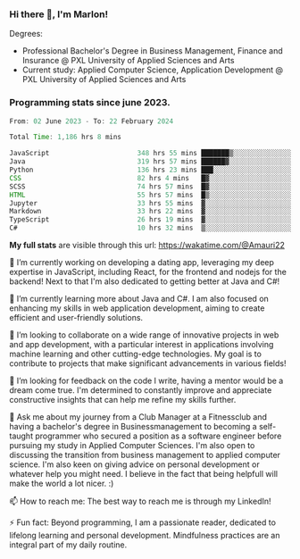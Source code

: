 
### Hi there 👋, I'm Marlon!

Degrees: 
- Professional Bachelor's Degree in Business Management, Finance and Insurance @ PXL University of Applied Sciences and Arts
- Current study: Applied Computer Science, Application Development @ PXL University of Applied Sciences and Arts

### Programming stats since june 2023.
<!--START_SECTION:waka-->

```java
From: 02 June 2023 - To: 22 February 2024

Total Time: 1,186 hrs 8 mins

JavaScript                      348 hrs 55 mins ███████▒░░░░░░░░░░░░░░░░░   29.35 %
Java                            319 hrs 57 mins ██████▓░░░░░░░░░░░░░░░░░░   26.91 %
Python                          136 hrs 23 mins ███░░░░░░░░░░░░░░░░░░░░░░   11.47 %
CSS                             82 hrs 4 mins   █▓░░░░░░░░░░░░░░░░░░░░░░░   06.90 %
SCSS                            74 hrs 57 mins  █▓░░░░░░░░░░░░░░░░░░░░░░░   06.30 %
HTML                            55 hrs 57 mins  █▒░░░░░░░░░░░░░░░░░░░░░░░   04.71 %
Jupyter                         33 hrs 55 mins  ▓░░░░░░░░░░░░░░░░░░░░░░░░   02.85 %
Markdown                        33 hrs 22 mins  ▓░░░░░░░░░░░░░░░░░░░░░░░░   02.81 %
TypeScript                      26 hrs 19 mins  ▓░░░░░░░░░░░░░░░░░░░░░░░░   02.21 %
C#                              10 hrs 32 mins  ▒░░░░░░░░░░░░░░░░░░░░░░░░   00.89 %
```

<!--END_SECTION:waka-->
**My full stats** are visible through this url: https://wakatime.com/@Amauri22



🔭 I’m currently working on developing a dating app, leveraging my deep expertise in JavaScript, including React, for the frontend and nodejs for the backend! Next to that I'm also dedicated to getting better at Java and C#!

🌱 I’m currently learning more about Java and C#. I am also focused on enhancing my skills in web application development, aiming to create efficient and user-friendly solutions.

👯 I’m looking to collaborate on a wide range of innovative projects in web and app development, with a particular interest in applications involving machine learning and other cutting-edge technologies. My goal is to contribute to projects that make significant advancements in various fields!

🤔 I’m looking for feedback on the code I write, having a mentor would be a dream come true. I'm determined to constantly improve and appreciate constructive insights that can help me refine my skills further.

💬 Ask me about my journey from a Club Manager at a Fitnessclub and having a bachelor's degree in Businessmanagement to becoming a self-taught programmer who secured a position as a software engineer before pursuing my study in Applied Computer Sciences. I'm also open to discussing the transition from business management to applied computer science. I'm also keen on giving advice on personal development or whatever help you might need. I believe in the fact that being helpfull will make the world a lot nicer. :)

📫 How to reach me: The best way to reach me is through my LinkedIn!

⚡ Fun fact: Beyond programming, I am a passionate reader, dedicated to lifelong learning and personal development. Mindfulness practices are an integral part of my daily routine.


